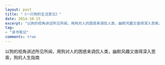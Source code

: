 ```yaml
---
layout: post
title: "《一只狗的生活意见》"
date: 2014-10-15
excerpt: "以狗的视角讲述所见所闻，用狗对人的困惑来调侃人类，幽默风趣又值得深入思索，狗的人生指南"
tag:
- "读书笔记"
comments: true
---
```

以狗的视角讲述所见所闻，用狗对人的困惑来调侃人类，幽默风趣又值得深入思索，狗的人生指南
